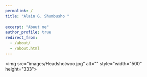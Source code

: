 ```yaml
---
permalink: /
title: "Alain G. Shumbusho " 

excerpt: "About me"
author_profile: true
redirect_from: 
  - /about/
  - /about.html
---
```



<img src="images/Headshotwoo.jpg" alt="" style="width="500" height="333">
